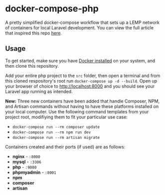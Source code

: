 # docker-compose-php
A pretty simplified docker-compose workflow that sets up a LEMP network of containers for local Laravel development. You can view the full article that inspired this repo [here](https://medium.com/@aschmelyun).


## Usage

To get started, make sure you have [Docker installed](https://docs.docker.com/docker-for-mac/install/) on your system, and then clone this repository.

Add your entire php project to the `src` folder, then open a terminal and from this cloned respository's root run `docker-compose up -d --build`. Open up your browser of choice to [http://localhost:8000](http://localhost:8000) and you should see your Laravel app running as intended. 

**New:** Three new containers have been added that handle Composer, NPM, and Artisan commands without having to have these platforms installed on your local computer. Use the following command templates from your project root, modifiying them to fit your particular use case:

- `docker-compose run --rm composer update`
- `docker-compose run --rm npm run dev`
- `docker-compose run --rm artisan migrate` 

Containers created and their ports (if used) are as follows:

- **nginx** - `:8000`
- **mysql** - `:3306`
- **php** - `:9000`
- **phpmyadmin** - `:8001`
- **npm**
- **composer**
- **artisan**
